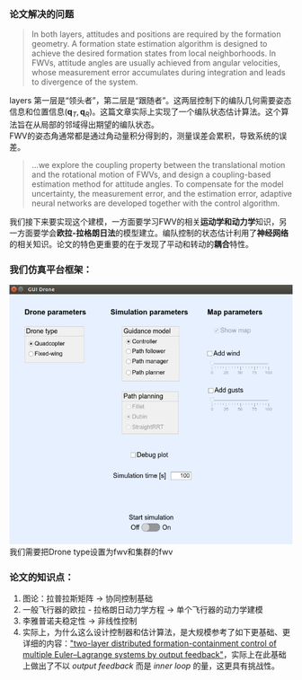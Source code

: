 <!-- author: Yan Jifu -->
<!-- content: the notes and tech document of FWV simulation-->
### 论文解决的问题
> In both layers, attitudes and positions are required by the formation geometry. A formation state estimation algorithm is designed to achieve the desired formation states from local neighborhoods. In FWVs, attitude angles are usually achieved from angular velocities, whose measurement error accumulates during integration and leads to divergence of the system.

layers 第一层是“领头者”，第二层是“跟随者”。这两层控制下的编队几何需要姿态信息和位置信息($\boldsymbol{q}_T, \boldsymbol{q}_R$)。这篇文章实际上实现了一个编队状态估计算法。这个算法旨在从局部的邻域得出期望的编队状态。  
FWV的姿态角通常都是通过角动量积分得到的，测量误差会累积，导致系统的误差。  
>  ...we explore the coupling property between the translational motion and the rotational motion of FWVs, and design a coupling-based estimation method for attitude angles. To compensate for the model uncertainty, the measurement error, and the estimation error, adaptive neural networks are developed together with the control algorithm. 

我们接下来要实现这个建模，一方面要学习FWV的相关**运动学和动力学**知识，另一方面要学会**欧拉-拉格朗日法**的模型建立。编队控制的状态估计利用了**神经网络**的相关知识。论文的特色更重要的在于发现了平动和转动的**耦合**特性。  

### 我们仿真平台框架：  
![gui](https://github.com/Yan-Jifu/gitnote-images/blob/master/images/gui.png?raw=true)  
我们需要把Drone type设置为fwv和集群的fwv  

### 论文的知识点：
1. 图论：拉普拉斯矩阵 -> 协同控制基础  
2. 一般飞行器的欧拉 - 拉格朗日动力学方程 -> 单个飞行器的动力学建模  
3. 李雅普诺夫稳定性 -> 非线性控制  
4. 实际上，为什么这么设计控制器和估计算法，是大规模参考了如下更基础、更详细的内容：["two-layer distributed formation-containment control of multiple Euler–Lagrange systems by output feedback"](https://www.sciencedirect.com/science/article/pii/S0925231220300771)，实际上在此基础上做出了不以 *output feedback* 而是 *inner loop* 的量，这更具有挑战性。  
